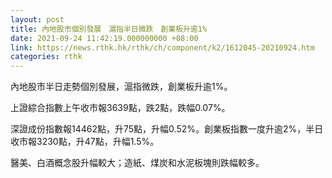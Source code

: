 ```yaml
---
layout: post
title: 內地股市個別發展　滬指半日微跌　創業板升逾1%
date: 2021-09-24 11:42:19.000000000 +08:00
link: https://news.rthk.hk/rthk/ch/component/k2/1612045-20210924.htm
categories: rthk
---
```


內地股市半日走勢個別發展，滬指微跌，創業板升逾1%。

上證綜合指數上午收市報3639點，跌2點，跌幅0.07%。

深證成份指數報14462點，升75點，升幅0.52%。創業板指數一度升逾2%，半日收市報3230點，升47點，升幅1.5%。

醫美、白酒概念股升幅較大；造紙、煤炭和水泥板塊則跌幅較多。
